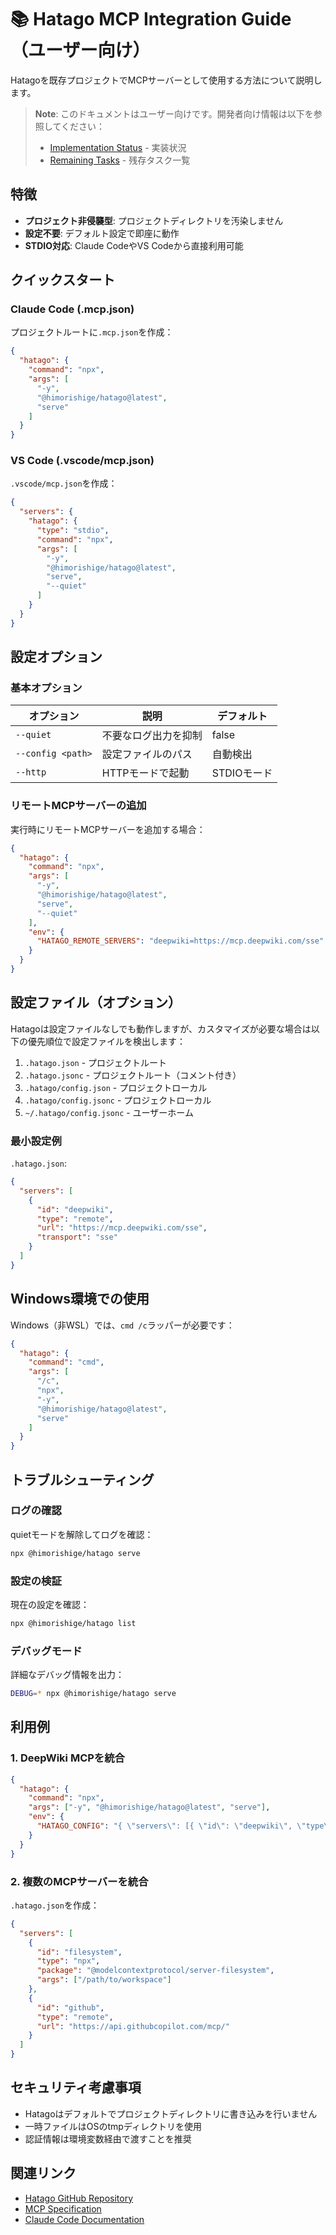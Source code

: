 # 📚 Hatago MCP Integration Guide（ユーザー向け）

Hatagoを既存プロジェクトでMCPサーバーとして使用する方法について説明します。

> **Note**: このドキュメントはユーザー向けです。開発者向け情報は以下を参照してください：
> - [Implementation Status](./implementation-status.md) - 実装状況
> - [Remaining Tasks](./remaining-tasks.md) - 残存タスク一覧

## 特徴

- **プロジェクト非侵襲型**: プロジェクトディレクトリを汚染しません
- **設定不要**: デフォルト設定で即座に動作
- **STDIO対応**: Claude CodeやVS Codeから直接利用可能

## クイックスタート

### Claude Code (.mcp.json)

プロジェクトルートに`.mcp.json`を作成：

```json
{
  "hatago": {
    "command": "npx",
    "args": [
      "-y",
      "@himorishige/hatago@latest",
      "serve"
    ]
  }
}
```

### VS Code (.vscode/mcp.json)

`.vscode/mcp.json`を作成：

```json
{
  "servers": {
    "hatago": {
      "type": "stdio",
      "command": "npx",
      "args": [
        "-y",
        "@himorishige/hatago@latest",
        "serve",
        "--quiet"
      ]
    }
  }
}
```

## 設定オプション

### 基本オプション

| オプション | 説明 | デフォルト |
|-----------|------|-----------|
| `--quiet` | 不要なログ出力を抑制 | false |
| `--config <path>` | 設定ファイルのパス | 自動検出 |
| `--http` | HTTPモードで起動 | STDIOモード |

### リモートMCPサーバーの追加

実行時にリモートMCPサーバーを追加する場合：

```json
{
  "hatago": {
    "command": "npx",
    "args": [
      "-y",
      "@himorishige/hatago@latest",
      "serve",
      "--quiet"
    ],
    "env": {
      "HATAGO_REMOTE_SERVERS": "deepwiki=https://mcp.deepwiki.com/sse"
    }
  }
}
```

## 設定ファイル（オプション）

Hatagoは設定ファイルなしでも動作しますが、カスタマイズが必要な場合は以下の優先順位で設定ファイルを検出します：

1. `.hatago.json` - プロジェクトルート
2. `.hatago.jsonc` - プロジェクトルート（コメント付き）
3. `.hatago/config.json` - プロジェクトローカル
4. `.hatago/config.jsonc` - プロジェクトローカル
5. `~/.hatago/config.jsonc` - ユーザーホーム

### 最小設定例

`.hatago.json`:
```json
{
  "servers": [
    {
      "id": "deepwiki",
      "type": "remote",
      "url": "https://mcp.deepwiki.com/sse",
      "transport": "sse"
    }
  ]
}
```

## Windows環境での使用

Windows（非WSL）では、`cmd /c`ラッパーが必要です：

```json
{
  "hatago": {
    "command": "cmd",
    "args": [
      "/c",
      "npx",
      "-y",
      "@himorishige/hatago@latest",
      "serve"
    ]
  }
}
```

## トラブルシューティング

### ログの確認

quietモードを解除してログを確認：
```bash
npx @himorishige/hatago serve
```

### 設定の検証

現在の設定を確認：
```bash
npx @himorishige/hatago list
```

### デバッグモード

詳細なデバッグ情報を出力：
```bash
DEBUG=* npx @himorishige/hatago serve
```

## 利用例

### 1. DeepWiki MCPを統合

```json
{
  "hatago": {
    "command": "npx",
    "args": ["-y", "@himorishige/hatago@latest", "serve"],
    "env": {
      "HATAGO_CONFIG": "{ \"servers\": [{ \"id\": \"deepwiki\", \"type\": \"remote\", \"url\": \"https://mcp.deepwiki.com/sse\", \"transport\": \"sse\" }] }"
    }
  }
}
```

### 2. 複数のMCPサーバーを統合

`.hatago.json`を作成：
```json
{
  "servers": [
    {
      "id": "filesystem",
      "type": "npx",
      "package": "@modelcontextprotocol/server-filesystem",
      "args": ["/path/to/workspace"]
    },
    {
      "id": "github",
      "type": "remote",
      "url": "https://api.githubcopilot.com/mcp/"
    }
  ]
}
```

## セキュリティ考慮事項

- Hatagoはデフォルトでプロジェクトディレクトリに書き込みを行いません
- 一時ファイルはOSのtmpディレクトリを使用
- 認証情報は環境変数経由で渡すことを推奨

## 関連リンク

- [Hatago GitHub Repository](https://github.com/himorishige/hatago-hub)
- [MCP Specification](https://modelcontextprotocol.io)
- [Claude Code Documentation](https://docs.anthropic.com/claude-code)